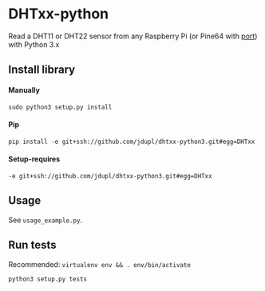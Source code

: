 # DHTxx-python
Read a DHT11 or DHT22 sensor from any Raspberry Pi (or Pine64 with [port](https://github.com/swkim01/RPi.GPIO-PineA64)) with Python 3.x


## Install library

#### Manually

`sudo python3 setup.py install`

#### Pip

`pip install -e git+ssh://github.com/jdupl/dhtxx-python3.git#egg=DHTxx`

#### Setup-requires

`-e git+ssh://github.com/jdupl/dhtxx-python3.git#egg=DHTxx`


## Usage
See `usage_example.py`.


## Run tests

Recommended: `virtualenv env && . env/bin/activate`

`python3 setup.py tests`
